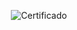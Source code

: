 <div align="center">

  ![Certificado](https://user-images.githubusercontent.com/86432393/181866255-25930192-9a41-4a1a-8a64-47ccc4e8f144.png)

</div>